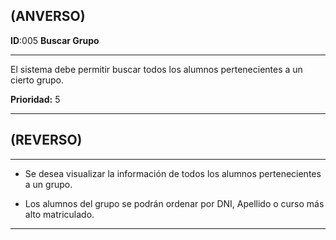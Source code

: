 ## (ANVERSO)
**ID**:005 **Buscar Grupo**

----

El sistema debe permitir buscar todos los alumnos pertenecientes a un cierto grupo.

**Prioridad:** 5

----

## (REVERSO)

----

* Se desea visualizar la información de todos los alumnos pertenecientes a un grupo.

* Los alumnos del grupo se podrán ordenar por DNI, Apellido o curso más alto matriculado.

----